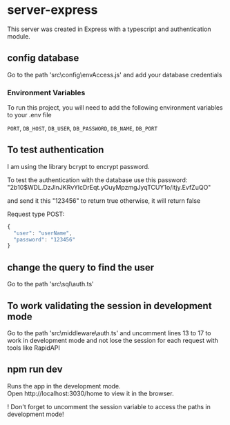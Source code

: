 
# server-express

This server was created in Express with a typescript and authentication module.


##  config database

Go to the path 'src\config\envAccess.js' and add your database credentials 


### Environment Variables

To run this project, you will need to add the following environment variables to your .env file

`PORT`,
`DB_HOST`,
`DB_USER`,
`DB_PASSWORD`,
`DB_NAME`,
`DB_PORT`



## To test authentication
I am using the library bcrypt to encrypt password.

To test the authentication with the database use this password:
"$2b$10$WDL.DzJlnJKRvYlcDrEqt.yOuyMpzmgJyqTCUY1o/itjy.EvfZuQO" 

and send it this "123456" to return true otherwise, it will return false


Request type POST:
```javascript
{
  "user": "userName",
  "password": "123456"
}
```



## change the query to find the user 
Go to the path 'src\sql\auth.ts'

## To work validating the session in development mode

Go to the path 'src\middleware\auth.ts' and uncomment lines 13 to 17 to work in development mode and not lose the session for each request with tools like RapidAPI
## npm run dev
Runs the app in the development mode.\
Open http://localhost:3030/home to view it in the browser.

! Don't forget to uncomment the session variable to access the paths in development mode!
